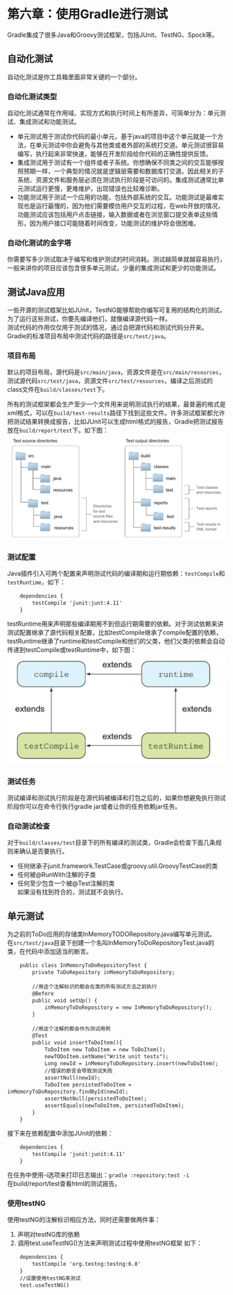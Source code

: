 # 第六章：使用Gradle进行测试
 Gradle集成了很多Java和Groovy测试框架，包括JUnit、TestNG、Spock等。
## 自动化测试
 自动化测试是你工具箱里面非常关键的一个部分。
### 自动化测试类型
 自动化测试通常在作用域、实现方式和执行时间上有所差异，可简单分为：单元测试、集成测试和功能测试。

- 单元测试用于测试你代码的最小单元，基于java的项目中这个单元就是一个方法，在单元测试中你会避免与其他类或者外部的系统打交道。单元测试很容易编写，执行起来非常快速，能够在开发阶段给你代码的正确性提供反馈。
- 集成测试用于测试有一个组件或者子系统。你想确保不同类之间的交互能够按照预期一样，一个典型的情况就是逻辑层需要和数据库打交道。因此相关的子系统、资源文件和服务层必须在测试执行阶段是可访问的。集成测试通常比单元测试运行更慢，更难维护，出现错误也比较难诊断。
- 功能测试用于测试一个应用的功能，包括外部系统的交互。功能测试是最难实现也是运行最慢的，因为他们需要模仿用户交互的过程，在web开放的情况，功能测试应该包括用户点击链接，输入数据或者在浏览窗口提交表单这些情形，因为用户接口可能随着时间改变，功能测试的维护将会很困难。
### 自动化测试的金字塔
 你需要写多少测试取决于编写和维护测试的时间消耗。测试越简单就越容易执行，一般来讲你的项目应该包含很多单元测试，少量的集成测试和更少的功能测试。
## 测试Java应用
 一些开源的测试框架比如JUnit，TestNG能够帮助你编写可复用的结构化的测试，为了运行这些测试，你要先编译他们，就像编译源代码一样。  
 测试代码的作用仅仅用于测试的情况，通过会把源代码和测试代码分开来。Gradle的标准项目布局中测试代码的路径是```src/test/java```。
### 项目布局
 默认的项目布局，源代码是```src/main/java```，资源文件是在```src/main/resources```，测试源代码```src/test/java```，资源文件```src/test/resources```，编译之后测试的class文件在```build/classes/test```下。  
  
 所有的测试框架都会生产至少一个文件用来说明测试执行的结果，最普遍的格式是xml格式，可以在```build/test-results```路径下找到这些文件。许多测试框架都允许把测试结果转换成报告，比如JUnit可以生成html格式的报告，Gradle把测试报告放在```build/report/test```下。如下图：  
 ![Image](https://github.com/HousqLove/Reader/blob/master/Android/Gradle%E5%AE%9E%E6%88%98/images/gradle-6-1.png)
### 测试配置
 Java插件引入可两个配置来声明测试代码的编译期和运行期依赖：```testCompile```和```testRuntime```，如下：  
```
	dependencies {
		testCompile 'junit:junt:4.11'
	}
```  
 testRuntime用来声明那些编译期用不到但运行期需要的依赖。对于测试依赖来讲测试配置继承了源代码相关配置，比如testCompile继承了compile配置的依赖，testRuntime继承了runtime和testCompile和他们的父类，他们父类的依赖会自动传递到testCompile或testRuntime中，如下图：  
 ![Image](https://github.com/HousqLove/Reader/blob/master/Android/Gradle%E5%AE%9E%E6%88%98/images/gradle-6-2.png)
### 测试任务
 测试编译和测试执行阶段是在源代码被编译和打包之后的，如果你想避免执行测试阶段你可以在命令行执行gradle jar或者让你的任务依赖jar任务。
### 自动测试检查
 对于```build/classes/test```目录下的所有编译的测试类，Gradle会检查下面几条规则来确认是否要执行。

- 任何继承子junit.framework.TestCase或groovy.util.GroovyTestCase的类
- 任何被@RunWith注解的子类
- 任何至少包含一个被@Test注解的类  
 如果没有找到符合的，测试就不会执行。
## 单元测试
 为之前的ToDo应用的存储类InMemoryTODORepository.java编写单元测试。  
 在```src/test/java```目录下创建一个名叫InMemoryToDoRepositoryTest.java的类，在代码中添加适当的断言。
```
	public class InMemoryToDoRepositoryTest {
		private ToDoRepository inMemoryToDoRepository;

		//用这个注解标识的都会在类的所有测试方法之前执行
		@Before
		public void setUp() {
			inMemoryToDoRepository = new InMemoryToDoRepository();
		}

		//用这个注解的都会作为测试用例
		@Test
		public void insertToDoItem(){
			ToDoItem new ToDoItem = new ToDoItem();
			newTODoItem.setName("Write unit tests");
			Long newId = inMemoryToDoRepository.insert(newToDoItem);
			//错误的断言会导致测试失败
			assertNull(newId);
			ToDoItem persistedToDoItem = inMemoryToDoRepository.findById(newId);
			assertNotNull(persistedToDoItem);
			assertEquals(newToDoItem, persistedToDoItem);
		}
	}
```
 接下来在依赖配置中添加JUnit的依赖：
```
	dependencies {
		testCompile 'junit:junit:4.11'
	}
```
 在任务中使用-i选项来打印日志输出：```gradle :repository:test -i```   
 在build/report/test查看html的测试报告。
### 使用testNG
 使用testNG的注解标识相应方法，同时还需要做两件事：
1. 声明对testNG库的依赖
2. 调用test.useTestNG()方法来声明测试过程中使用testNG框架
 如下：  
```
	dependencies {
		testCompile 'org.testng:testng:6.8'
	}
	//设置使用testNG来测试
	test.useTestNG()
```